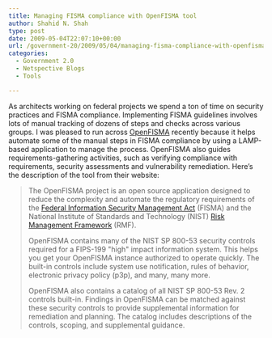 ```yaml
---
title: Managing FISMA compliance with OpenFISMA tool
author: Shahid N. Shah
type: post
date: 2009-05-04T22:07:10+00:00
url: /government-20/2009/05/04/managing-fisma-compliance-with-openfisma-tool/
categories:
  - Government 2.0
  - Netspective Blogs
  - Tools

---
```

As architects working on federal projects we spend a ton of time on security practices and FISMA compliance. Implementing FISMA guidelines involves lots of manual tracking of dozens of steps and checks across various groups. I was pleased to run across [OpenFISMA][1] recently because it helps automate some of the manual steps in FISMA compliance by using a LAMP-based application to manage the process. OpenFISMA also guides requirements-gathering activities, such as verifying compliance with requirements, security assessments and vulnerability remediation. Here&#8217;s the description of the tool from their website:

> The OpenFISMA project is an open source application designed to reduce the complexity and automate the regulatory requirements of the [Federal Information Security Management Act][2] (FISMA) and the National Institute of Standards and Technology (NIST) [Risk Management Framework][3] (RMF). 
> 
> OpenFISMA contains many of the NIST SP 800-53 security controls required for a FIPS-199 "high" impact information system. This helps you get your OpenFISMA instance authorized to operate quickly. The built-in controls include system use notification, rules of behavior, electronic privacy policy (p3p), and many, many more.
> 
> OpenFISMA also contains a catalog of all NIST SP 800-53 Rev. 2 controls built-in. Findings in OpenFISMA can be matched against these security controls to provide supplemental information for remediation and planning. The catalog includes descriptions of the controls, scoping, and supplemental guidance.

 [1]: http://www.openfisma.org/
 [2]: http://en.wikipedia.org/wiki/Federal_Information_Security_Management_Act_of_2002
 [3]: http://csrc.nist.gov/groups/SMA/fisma/framework.html
 